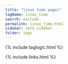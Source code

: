 ```yaml
---
title: "linux time pages"
tagName: linux_time  
search: exclude
permalink: linux_time.html
sidebar: note_sidebar
folder: tags
---
```

{% include taglogic.html %}

{% include links.html %}
